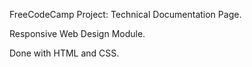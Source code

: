 FreeCodeCamp Project: Technical Documentation Page.

Responsive Web Design Module.

Done with HTML and CSS.